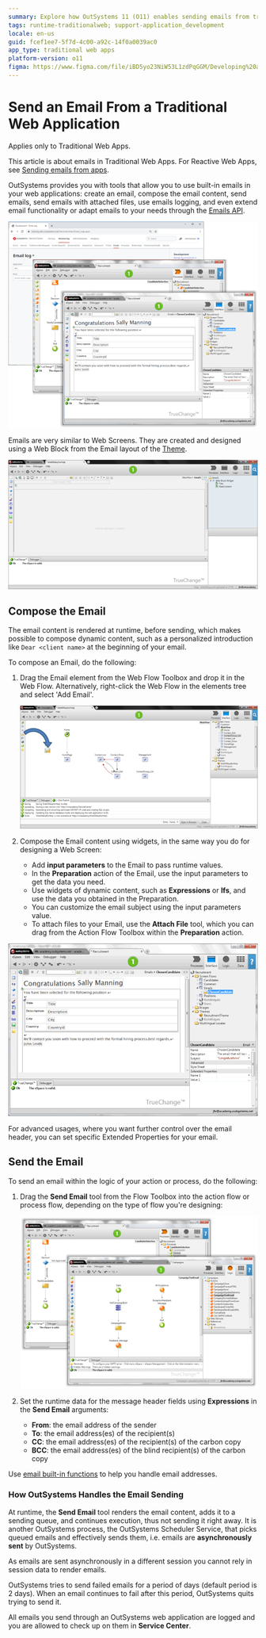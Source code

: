 ```yaml
---
summary: Explore how OutSystems 11 (O11) enables sending emails from traditional web applications, including dynamic content composition and asynchronous delivery.
tags: runtime-traditionalweb; support-application_development
locale: en-us
guid: fcef1ee7-5f7d-4c00-a92c-14f0a0039ac0
app_type: traditional web apps
platform-version: o11
figma: https://www.figma.com/file/iBD5yo23NiW53L1zdPqGGM/Developing%20an%20Application?node-id=266:16
---
```


# Send an Email From a Traditional Web Application

<div class="info" markdown="1">

Applies only to Traditional Web Apps.

</div>

<div class="info" markdown="1">

This article is about emails in Traditional Web Apps. For Reactive Web Apps, see [Sending emails from apps](intro.md).

</div>

OutSystems provides you with tools that allow you to use built-in emails in your web applications: create an email, compose the email content, send emails, send emails with attached files, use emails logging, and even extend email functionality or adapt emails to your needs through the [Emails API](<../../ref/apis/emails-api.md>).

![Screenshot of the email creation interface in OutSystems Traditional Web Apps](images/emails-1.png "Email Creation Interface")

Emails are very similar to Web Screens. They are created and designed using a Web Block from the Email layout of the [Theme](<../ui/look-feel/themes.md>).

![Example of designing an email using a Web Block from the Email layout in OutSystems](images/emails-2.png "Email Design Using Web Block")


## Compose the Email

The email content is rendered at runtime, before sending, which makes possible to compose dynamic content, such as a personalized introduction like `Dear <client name>` at the beginning of your email.

To compose an Email, do the following:

1. Drag the Email element from the Web Flow Toolbox and drop it in the Web Flow. Alternatively, right-click the Web Flow in the elements tree and select 'Add Email'.

    ![Process of dragging an Email element into the Web Flow in OutSystems](images/emails-3.png "Adding an Email Element to Web Flow")

1. Compose the Email content using widgets, in the same way you do for designing a Web Screen:    

    * Add **input parameters** to the Email to pass runtime values.
    * In the **Preparation** action of the  Email, use the input parameters to get the data you need.
    * Use widgets of dynamic content, such as **Expressions** or  **Ifs**, and use the data you obtained in the Preparation.
    * You can customize the email subject using the input parameters value.
    * To attach files to your Email, use the **Attach File** tool, which you can drag from the Action Flow Toolbox within the **Preparation** action.

![Illustration of composing email content using widgets and input parameters in OutSystems](images/emails-4.png "Email Content Composition Widgets")

For advanced usages, where you want further control over the email header, you can set specific Extended Properties for your email.


## Send the Email

To send an email within the logic of your action or process, do the following:

1. Drag the **Send Email** tool from the Flow Toolbox into the action flow or process flow, depending on the type of flow you're designing:

    ![Animated GIF showing the action of dragging the Send Email tool into the flow in OutSystems](images/emails-5.gif "Sending an Email in OutSystems")

1. Set the runtime data for the message header fields using **Expressions** in the **Send Email** arguments:    
    * **From**: the email address of the sender
    * **To**: the email address(es) of the recipient(s)
    * **CC**: the email address(es) of the recipient(s) of the carbon copy
    * **BCC**: the email address(es) of the blind recipient(s) of the carbon copy

<div class="info" markdown="1">

Use [email built-in functions](<../../ref/lang/auto/builtinfunction-email.md>) to help you handle email addresses.

</div>

### How OutSystems Handles the Email Sending

At runtime, the **Send Email** tool renders the email content, adds it to a sending queue, and continues execution, thus not sending it right away. It is another OutSystems process, the OutSystems Scheduler Service, that picks queued emails and effectively sends them, i.e. emails are **asynchronously sent** by OutSystems.

As emails are sent asynchronously in a different session you cannot rely in session data to render emails.

OutSystems tries to send failed emails for a period of days (default period is 2 days). When an email continues to fail after this period, OutSystems quits trying to send it.

All emails you send through an OutSystems web application are logged and you are allowed to check up on them in **Service Center**.
